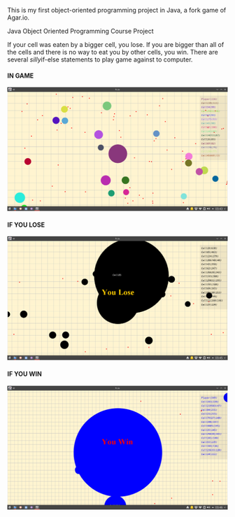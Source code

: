 

This is my first object-oriented programming project in Java, a fork game of Agar.io.

Java Object Oriented Programming Course Project

If your cell was eaten by a bigger cell, you lose. If you are bigger than all of the cells and there is no way to eat you by other cells, you win. There are several $silly​$ if-else statements to play game against to computer. 

#### **IN GAME**

![Game](https://raw.githubusercontent.com/fcoskunn/Fc.io/master/screenshots/ag0.png)



#### IF YOU LOSE

![Lose](https://raw.githubusercontent.com/fcoskunn/Fc.io/master/screenshots/ag1.png)



#### IF YOU WIN

![](https://raw.githubusercontent.com/fcoskunn/Fc.io/master/screenshots/ag3.png)